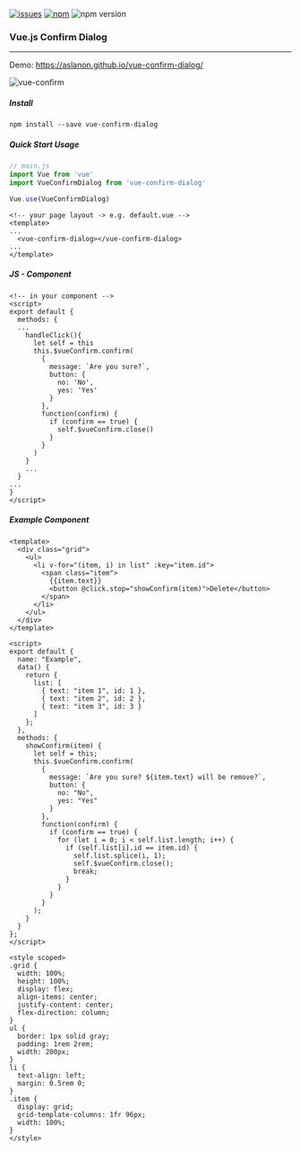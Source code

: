 

[![issues](https://badgen.net/github/issues/aslanon/vue-confirm-dialog)](https://badge.fury.io/js/vue-confirm-dialog)  [![npm](https://img.shields.io/npm/dm/vue-confirm-dialog.svg)](https://www.npmjs.com/package/vue-confirm-dialog)  ![npm version](https://badge.fury.io/js/vue-confirm-dialog.svg)



### Vue.js Confirm Dialog

------

Demo: https://aslanon.github.io/vue-confirm-dialog/

![vue-confirm](https://media.giphy.com/media/f3jQgw3rTeoFjWIjnr/source.gif)



##### Install

```
npm install --save vue-confirm-dialog
```



##### Quick Start Usage

```js
// main.js
import Vue from 'vue'
import VueConfirmDialog from 'vue-confirm-dialog'

Vue.use(VueConfirmDialog)
```

```vue
<!-- your page layout -> e.g. default.vue -->
<template>
...
  <vue-confirm-dialog></vue-confirm-dialog>
...
</template>
```

##### JS - Component

```vue
<!-- in your component -->
<script>
export default {
  methods: {
  ...
    handleClick(){
      let self = this
      this.$vueConfirm.confirm(
        {
          message: `Are you sure?`,
          button: {
            no: 'No',
            yes: 'Yes'
          }
        },
        function(confirm) {
          if (confirm == true) {
            self.$vueConfirm.close()
          }
        }
      )
    }
	...
  }
...
}
</script>
```



##### Example Component

```vue
<template>
  <div class="grid">
    <ul>
      <li v-for="(item, i) in list" :key="item.id">
        <span class="item">
          {{item.text}}
          <button @click.stop="showConfirm(item)">Delete</button>
        </span>
      </li>
    </ul>
  </div>
</template>

<script>
export default {
  name: "Example",
  data() {
    return {
      list: [
        { text: "item 1", id: 1 },
        { text: "item 2", id: 2 },
        { text: "item 3", id: 3 }
      ]
    };
  },
  methods: {
    showConfirm(item) {
      let self = this;
      this.$vueConfirm.confirm(
        {
          message: `Are you sure? ${item.text} will be remove?`,
          button: {
            no: "No",
            yes: "Yes"
          }
        },
        function(confirm) {
          if (confirm == true) {
            for (let i = 0; i < self.list.length; i++) {
              if (self.list[i].id == item.id) {
                self.list.splice(i, 1);
                self.$vueConfirm.close();
                break;
              }
            }
          }
        }
      );
    }
  }
};
</script>

<style scoped>
.grid {
  width: 100%;
  height: 100%;
  display: flex;
  align-items: center;
  justify-content: center;
  flex-direction: column;
}
ul {
  border: 1px solid gray;
  padding: 1rem 2rem;
  width: 200px;
}
li {
  text-align: left;
  margin: 0.5rem 0;
}
.item {
  display: grid;
  grid-template-columns: 1fr 96px;
  width: 100%;
}
</style>
```


